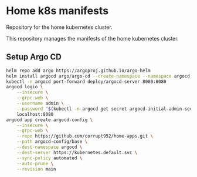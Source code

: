 # Home k8s manifests

Repository for the home kubernetes cluster.

This repository manages the manifests of the home kubernetes cluster.

## Setup Argo CD

```bash
helm repo add argo https://argoproj.github.io/argo-helm
helm install argocd argo/argo-cd --create-namespace --namespace argocd
kubectl -n argocd port-forward deploy/argocd-server 8080:8080
argocd login \
    --insecure \
    --grpc-web \
    --username admin \
    --password "$(kubectl -n argocd get secret argocd-initial-admin-secret -o jsonpath="{.data.password}" | base64 -d)" \
    localhost:8080
argocd app create argocd-config \
    --insecure \
    --grpc-web \
    --repo https://github.com/corrupt952/home-apps.git \
    --path argocd-config/base \
    --dest-namespace argocd \
    --dest-server https://kubernetes.default.svc \
    --sync-policy automated \
    --auto-prune \
    --revision main
```
